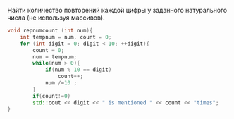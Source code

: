 Найти количество повторений каждой цифры у заданного натурального числа
(не используя массивов).
```cpp
void repnumcount (int num){
	int tempnum = num, count = 0;
	for (int digit = 0; digit < 10; ++digit){
	    count = 0;
	    num = tempnum;
		while(num > 0){
			if(num % 10 == digit) 
				count++; 
			num /=10 ; 	
		}
		if(count!=0) 
		std::cout << digit << " is mentioned " << count << "times";
}
```
